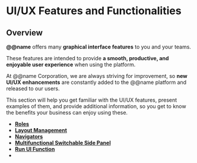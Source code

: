 # UI/UX Features and Functionalities 

## Overview

**@@name** offers many **graphical interface features** to you and your teams.  

These features are intended to provide **a smooth, productive, and enjoyable user experience** when using the platform.  

At @@name Corporation, we are always striving for improvement, so **new UI/UX enhancements** are constantly added to the @@name platform and released to our users.  

This section will help you get familiar with the UI/UX features, present examples of them, and provide additional information, so you get to know the benefits your business can enjoy using these.  

* **[Roles](roles.md)**
* **[Layout Management](layout-management.md)**
* **[Navigators](navigators.md)**
* **[Multifunctional Switchable Side Panel](side-panel.md)**
* **[Run UI Function](run-ui-function.md)**
* 
